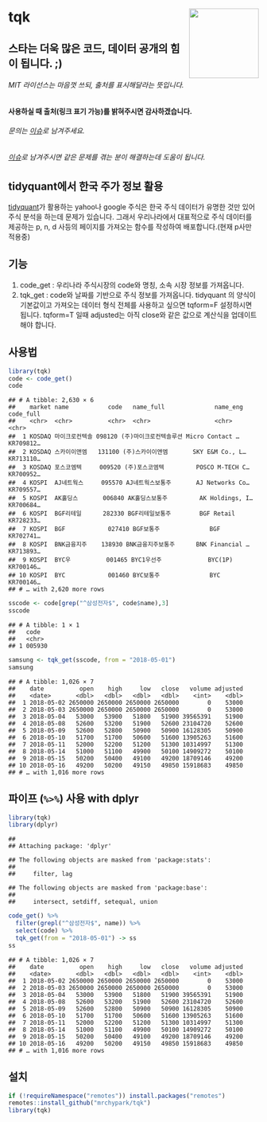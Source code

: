 
# tqk <img src="man/figures/logo.png" align="right" height=140/>

## 스타는 더욱 많은 코드, 데이터 공개의 힘이 됩니다. ;)

###### MIT 라이선스는 마음껏 쓰되, 출처를 표시해달라는 뜻입니다.

#### 사용하실 때 출처(링크 표기 가능)를 밝혀주시면 감사하겠습니다.

###### 문의는 [이슈](https://github.com/mrchypark/tqk/issues/new)로 남겨주세요.

###### [이슈](https://github.com/mrchypark/tqk/issues)로 남겨주시면 같은 문제를 겪는 분이 해결하는데 도움이 됩니다.

## tidyquant에서 한국 주가 정보 활용

[tidyquant](https://github.com/business-science/tidyquant)가 활용하는
yahoo나 google 주식은 한국 주식 데이터가 유명한 것만 있어 주식 분석을
하는데 문제가 있습니다. 그래서 우리나라에서 대표적으로 주식 데이터를
제공하는 p, n, d 사등의 페이지를 가져오는 함수를 작성하여
배포합니다.(현재 p사만 적용중)

## 기능

1.  code_get : 우리나라 주식시장의 code와 명칭, 소속 시장 정보를
    가져옵니다.
2.  tqk_get : code와 날짜를 기반으로 주식 정보를 가져옵니다. tidyquant
    의 양식이 기본값이고 가져오는 데이터 형식 전체를 사용하고 싶으면
    tqform=F 설정하시면 됩니다. tqform=T 일때 adjusted는 아직 close와
    같은 값으로 계산식을 업데이트 해야 합니다.

## 사용법

``` r
library(tqk)
code <- code_get()
code
```

    ## # A tibble: 2,630 × 6
    ##    market name           code   name_full              name_eng        code_full
    ##    <chr>  <chr>          <chr>  <chr>                  <chr>           <chr>    
    ##  1 KOSDAQ 마이크로컨텍솔 098120 (주)마이크로컨텍솔루션 Micro Contact … KR709812…
    ##  2 KOSDAQ 스카이이앤엠   131100 (주)스카이이앤엠       SKY E&M Co., L… KR713110…
    ##  3 KOSDAQ 포스코엠텍     009520 (주)포스코엠텍         POSCO M-TECH C… KR700952…
    ##  4 KOSPI  AJ네트웍스     095570 AJ네트웍스보통주       AJ Networks Co… KR709557…
    ##  5 KOSPI  AK홀딩스       006840 AK홀딩스보통주         AK Holdings, I… KR700684…
    ##  6 KOSPI  BGF리테일      282330 BGF리테일보통주        BGF Retail      KR728233…
    ##  7 KOSPI  BGF            027410 BGF보통주              BGF             KR702741…
    ##  8 KOSPI  BNK금융지주    138930 BNK금융지주보통주      BNK Financial … KR713893…
    ##  9 KOSPI  BYC우          001465 BYC1우선주             BYC(1P)         KR700146…
    ## 10 KOSPI  BYC            001460 BYC보통주              BYC             KR700146…
    ## # … with 2,620 more rows

``` r
sscode <- code[grep("^삼성전자$", code$name),3]
sscode
```

    ## # A tibble: 1 × 1
    ##   code  
    ##   <chr> 
    ## 1 005930

``` r
samsung <- tqk_get(sscode, from = "2018-05-01")
samsung
```

    ## # A tibble: 1,026 × 7
    ##    date          open    high     low   close   volume adjusted
    ##    <date>       <dbl>   <dbl>   <dbl>   <dbl>    <int>    <dbl>
    ##  1 2018-05-02 2650000 2650000 2650000 2650000        0    53000
    ##  2 2018-05-03 2650000 2650000 2650000 2650000        0    53000
    ##  3 2018-05-04   53000   53900   51800   51900 39565391    51900
    ##  4 2018-05-08   52600   53200   51900   52600 23104720    52600
    ##  5 2018-05-09   52600   52800   50900   50900 16128305    50900
    ##  6 2018-05-10   51700   51700   50600   51600 13905263    51600
    ##  7 2018-05-11   52000   52200   51200   51300 10314997    51300
    ##  8 2018-05-14   51000   51100   49900   50100 14909272    50100
    ##  9 2018-05-15   50200   50400   49100   49200 18709146    49200
    ## 10 2018-05-16   49200   50200   49150   49850 15918683    49850
    ## # … with 1,016 more rows

## 파이프 (`%>%`) 사용 with dplyr

``` r
library(tqk)
library(dplyr)
```

    ## 
    ## Attaching package: 'dplyr'

    ## The following objects are masked from 'package:stats':
    ## 
    ##     filter, lag

    ## The following objects are masked from 'package:base':
    ## 
    ##     intersect, setdiff, setequal, union

``` r
code_get() %>% 
  filter(grepl("^삼성전자$", name)) %>% 
  select(code) %>% 
  tqk_get(from = "2018-05-01") -> ss
ss
```

    ## # A tibble: 1,026 × 7
    ##    date          open    high     low   close   volume adjusted
    ##    <date>       <dbl>   <dbl>   <dbl>   <dbl>    <int>    <dbl>
    ##  1 2018-05-02 2650000 2650000 2650000 2650000        0    53000
    ##  2 2018-05-03 2650000 2650000 2650000 2650000        0    53000
    ##  3 2018-05-04   53000   53900   51800   51900 39565391    51900
    ##  4 2018-05-08   52600   53200   51900   52600 23104720    52600
    ##  5 2018-05-09   52600   52800   50900   50900 16128305    50900
    ##  6 2018-05-10   51700   51700   50600   51600 13905263    51600
    ##  7 2018-05-11   52000   52200   51200   51300 10314997    51300
    ##  8 2018-05-14   51000   51100   49900   50100 14909272    50100
    ##  9 2018-05-15   50200   50400   49100   49200 18709146    49200
    ## 10 2018-05-16   49200   50200   49150   49850 15918683    49850
    ## # … with 1,016 more rows

## 설치

``` r
if (!requireNamespace("remotes")) install.packages("remotes")
remotes::install_github("mrchypark/tqk")
library(tqk)
```
